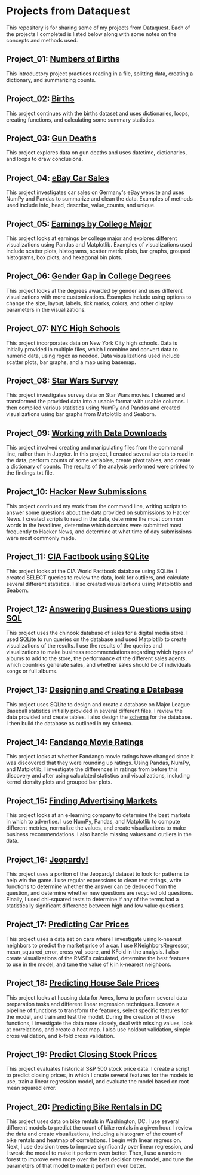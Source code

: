 # Projects from Dataquest

This repository is for sharing some of my projects from Dataquest.  Each of the projects I completed is listed below along with some notes on the concepts and methods used.


## Project_01: [Numbers of Births](https://github.com/Frizzles7/Dataquest/blob/master/Project_01/Basics.ipynb)
This introductory project practices reading in a file, splitting data, creating a dictionary, and summarizing counts.


## Project_02: [Births](https://github.com/Frizzles7/Dataquest/blob/master/Project_02/Basics.ipynb)
This project continues with the births dataset and uses dictionaries, loops, creating functions, and calculating some summary statistics.


## Project_03: [Gun Deaths](https://github.com/Frizzles7/Dataquest/blob/master/Project_03/Basics.ipynb)
This project explores data on gun deaths and uses datetime, dictionaries, and loops to draw conclusions.


## Project_04: [eBay Car Sales](https://github.com/Frizzles7/Dataquest/blob/master/Project_04/Basics.ipynb)
This project investigates car sales on Germany's eBay website and uses NumPy and Pandas to summarize and clean the data.  Examples of methods used include info, head, describe, value_counts, and unique.


## Project_05: [Earnings by College Major](https://github.com/Frizzles7/Dataquest/blob/master/Project_05/Basics.ipynb)
This project looks at earnings by college major and explores different visualizations using Pandas and Matplotlib.  Examples of visualizations used include scatter plots, histograms, scatter matrix plots, bar graphs, grouped histograms, box plots, and hexagonal bin plots.


## Project_06: [Gender Gap in College Degrees](https://github.com/Frizzles7/Dataquest/blob/master/Project_06/Basics.ipynb)
This project looks at the degrees awarded by gender and uses different visualizations with more customizations.  Examples include using options to change the size, layout, labels, tick marks, colors, and other display parameters in the visualizations. 


## Project_07: [NYC High Schools](https://github.com/Frizzles7/Dataquest/blob/master/Project_07/Schools.ipynb)
This project incorporates data on New York City high schools.  Data is initially provided in multiple files, which I combine and convert data to numeric data, using regex as needed.  Data visualizations used include scatter plots, bar graphs, and a map using basemap.


## Project_08: [Star Wars Survey](https://github.com/Frizzles7/Dataquest/blob/master/Project_08/Basics.ipynb)
This project investigates survey data on Star Wars movies.  I cleaned and transformed the provided data into a usable format with usable columns.  I then compiled various statistics using NumPy and Pandas and created visualizations using bar graphs from Matplotlib and Seaborn.


## Project_09: [Working with Data Downloads](https://github.com/Frizzles7/Dataquest/tree/master/Project_09)
This project involved creating and manipulating files from the command line, rather than in Jupyter.  In this project, I created several scripts to read in the data, perform counts of some variables, create pivot tables, and create a dictionary of counts.  The results of the analysis performed were printed to the findings.txt file.


## Project_10: [Hacker New Submissions](https://github.com/Frizzles7/Dataquest/tree/master/Project_10)
This project continued my work from the command line, writing scripts to answer some questions about the data provided on submissions to Hacker News.  I created scripts to read in the data, determine the most common words in the headlines, determine which domains were submitted most frequently to Hacker News, and determine at what time of day submissions were most commonly made.


## Project_11: [CIA Factbook using SQLite](https://github.com/Frizzles7/Dataquest/blob/master/Project_11/Basics.ipynb)
This project looks at the CIA World Factbook database using SQLite.  I created SELECT queries to review the data, look for outliers, and calculate several different statistics.  I also created visualizations using Matplotlib and Seaborn.


## Project_12: [Answering Business Questions using SQL](https://github.com/Frizzles7/Dataquest/blob/master/Project_12/Basics.ipynb)
This project uses the chinook database of sales for a digital media store.  I used SQLite to run queries on the database and used Matplotlib to create visualizations of the results.  I use the results of the queries and visualizations to make business recommendations regarding which types of albums to add to the store, the performance of the different sales agents, which countries generate sales, and whether sales should be of individuals songs or full albums.


## Project_13: [Designing and Creating a Database](https://github.com/Frizzles7/Dataquest/blob/master/Project_13/Basics.ipynb)
This project uses SQLite to design and create a database on Major League Baseball statistics initially provided in several different files.  I review the data provided and create tables.  I also design the [schema](https://github.com/Frizzles7/Dataquest/blob/master/Project_13/my_schema.png) for the database.  I then build the database as outlined in my schema.


## Project_14: [Fandango Movie Ratings](https://github.com/Frizzles7/Dataquest/blob/master/Project_14/Basics.ipynb)
This project looks at whether Fandango movie ratings have changed since it was discovered that they were rounding up ratings.  Using Pandas, NumPy, and Matplotlib, I investigate the differences in ratings from before this discovery and after using calculated statistics and visualizations, including kernel density plots and grouped bar plots.


## Project_15: [Finding Advertising Markets](https://github.com/Frizzles7/Dataquest/blob/master/Project_15/Basics.ipynb)
This project looks at an e-learning company to determine the best markets in which to advertise.  I use NumPy, Pandas, and Matplotlib to compute different metrics, normalize the values, and create visualizations to make business recommendations.  I also handle missing values and outliers in the data.


## Project_16: [Jeopardy!](https://github.com/Frizzles7/Dataquest/blob/master/Project_16/Basics.ipynb)
This project uses a portion of the Jeopardy! dataset to look for patterns to help win the game.  I use regular expressions to clean text strings, write functions to determine whether the answer can be deduced from the question, and determine whether new questions are recycled old questions.  Finally, I used chi-squared tests to determine if any of the terms had a statistically significant difference between high and low value questions.


## Project_17: [Predicting Car Prices](https://github.com/Frizzles7/Dataquest/blob/master/Project_17/Basics.ipynb)
This project uses a data set on cars where I investigate using k-nearest neighbors to predict the market price of a car.  I use KNeighborsRegressor, mean_squared_error, cross_val_score, and KFold in the analysis.  I also create visualizations of the RMSEs calculated, determine the best features to use in the model, and tune the value of k in k-nearest neighbors.


## Project_18: [Predicting House Sale Prices](https://github.com/Frizzles7/Dataquest/blob/master/Project_18/Basics.ipynb)
This project looks at housing data for Ames, Iowa to perform several data preparation tasks and different linear regression techniques.  I create a pipeline of functions to transform the features, select specific features for the model, and train and test the model.  During the creation of these functions, I investigate the data more closely, deal with missing values, look at correlations, and create a heat map.  I also use holdout validation, simple cross validation, and k-fold cross validation.


## Project_19: [Predict Closing Stock Prices](https://github.com/Frizzles7/Dataquest/blob/master/Project_19/predict.py)
This project evaluates historical S&P 500 stock price data.  I create a script to predict closing prices, in which I create several features for the models to use, train a linear regression model, and evaluate the model based on root mean squared error.


## Project_20: [Predicting Bike Rentals in DC](https://github.com/Frizzles7/Dataquest/blob/master/Project_20/Basics.ipynb)
This project uses data on bike rentals in Washington, DC.  I use several different models to predict the count of bike rentals in a given hour.  I review the data and create visualizations, including a histogram of the count of bike rentals and heatmap of correlations.  I begin with linear regression.  Next, I use decision trees to improve signficantly over linear regression, and I tweak the model to make it perform even better.  Then, I use a random forest to improve even more over the best decision tree model, and tune the parameters of that model to make it perform even better.


